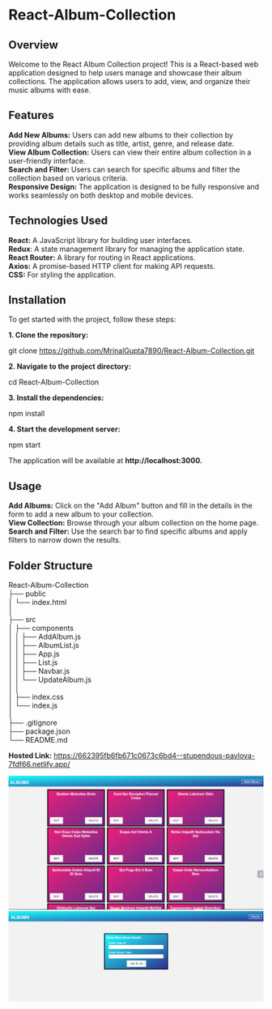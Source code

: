 # React-Album-Collection

## Overview
Welcome to the React Album Collection project! This is a React-based web application designed to help users manage and showcase their album collections. The application allows users to add, view, and organize their music albums with ease.

## Features
**Add New Albums:** Users can add new albums to their collection by providing album details such as title, artist, genre, and release date.\
**View Album Collection:** Users can view their entire album collection in a user-friendly interface.\
**Search and Filter:** Users can search for specific albums and filter the collection based on various criteria.\
**Responsive Design:** The application is designed to be fully responsive and works seamlessly on both desktop and mobile devices.

## Technologies Used
**React:** A JavaScript library for building user interfaces.\
**Redux**: A state management library for managing the application state.\
**React Router:** A library for routing in React applications.\
**Axios:** A promise-based HTTP client for making API requests.\
**CSS:** For styling the application.



## Installation
To get started with the project, follow these steps:

**1. Clone the repository:**

git clone https://github.com/MrinalGupta7890/React-Album-Collection.git


**2. Navigate to the project directory:**

cd React-Album-Collection


**3. Install the dependencies:**

npm install


**4. Start the development server:**

npm start

The application will be available at **http://localhost:3000.**



## Usage
**Add Albums:** Click on the "Add Album" button and fill in the details in the form to add a new album to your collection.\
**View Collection:** Browse through your album collection on the home page.\
**Search and Filter:** Use the search bar to find specific albums and apply filters to narrow down the results.

## Folder Structure

React-Album-Collection\
├── public\
│   └── index.html\
│  
├── src\
│   ├── components\
│   │   ├── AddAlbum.js\
│   │   ├── AlbumList.js\
│   │   ├── App.js\
│   │   ├── List.js\
│   │   ├── Navbar.js\
│   │   └── UpdateAlbum.js\
│   │    
│   ├── index.css\
│   └── index.js\
│   
├── .gitignore\
├── package.json\
└── README.md



**Hosted Link:** https://662395fb6fb671c0673c6bd4--stupendous-pavlova-7fdf66.netlify.app/



![Screenshot (19)](https://github.com/MrinalGupta7890/React-Album-Collection/blob/main/public/Screenshot%202024-04-20%20152934.png)
![Screenshot (20)](https://github.com/MrinalGupta7890/React-Album-Collection/blob/main/public/Screenshot%202024-04-20%20152950.png)



